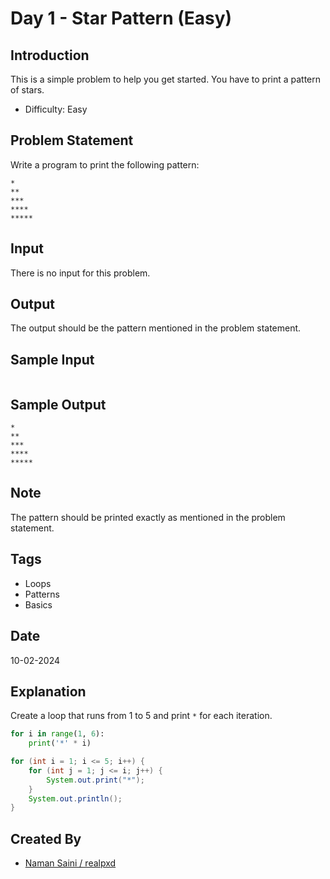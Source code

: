 # Day 1 - Star Pattern (Easy)

## Introduction
This is a simple problem to help you get started. You have to print a pattern of stars.
- Difficulty: Easy

## Problem Statement
Write a program to print the following pattern:
```
*
**
***
****
*****
```

## Input
There is no input for this problem.

## Output
The output should be the pattern mentioned in the problem statement.

## Sample Input
```
```

## Sample Output
```
*
**
***
****
*****
```

## Note
The pattern should be printed exactly as mentioned in the problem statement.

## Tags
- Loops
- Patterns
- Basics

## Date
10-02-2024

## Explanation
Create a loop that runs from 1 to 5 and print `*` for each iteration.

```python
for i in range(1, 6):
    print('*' * i)
```
```java
for (int i = 1; i <= 5; i++) {
    for (int j = 1; j <= i; j++) {
        System.out.print("*");
    }
    System.out.println();
}
```

## Created By
- [Naman Saini / realpxd](https://github.com/realpxd)


